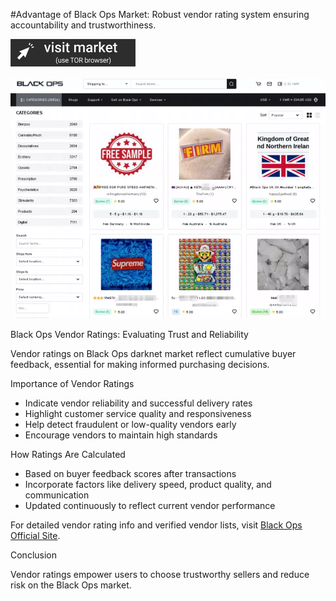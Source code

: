 #Advantage of Black Ops Market: Robust vendor rating system ensuring accountability and trustworthiness.
 
[<img src="/scr/snapshot.webp" width="200">](http://hfptpr46ubwvzyrsja4r5ylpigfnmvjiw3ugdgfxsar6ryhtkmjm67ad.onion)

<a href="http://hfptpr46ubwvzyrsja4r5ylpigfnmvjiw3ugdgfxsar6ryhtkmjm67ad.onion"><img src="/scr/options.webp" alt="Verified blackops dark web" style="max-width: 100%;"></a>
 
Black Ops Vendor Ratings: Evaluating Trust and Reliability

Vendor ratings on Black Ops darknet market reflect cumulative buyer feedback, essential for making informed purchasing decisions.

Importance of Vendor Ratings

- Indicate vendor reliability and successful delivery rates  
- Highlight customer service quality and responsiveness  
- Help detect fraudulent or low-quality vendors early  
- Encourage vendors to maintain high standards

How Ratings Are Calculated

- Based on buyer feedback scores after transactions  
- Incorporate factors like delivery speed, product quality, and communication  
- Updated continuously to reflect current vendor performance

For detailed vendor rating info and verified vendor lists, visit [Black Ops Official Site](http://hfptpr46ubwvzyrsja4r5ylpigfnmvjiw3ugdgfxsar6ryhtkmjm67ad.onion).

Conclusion

Vendor ratings empower users to choose trustworthy sellers and reduce risk on the Black Ops market.